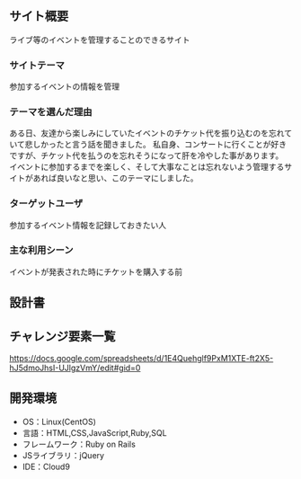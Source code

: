 #

## サイト概要
ライブ等のイベントを管理することのできるサイト

### サイトテーマ
参加するイベントの情報を管理

### テーマを選んだ理由
ある日、友達から楽しみにしていたイベントのチケット代を振り込むのを忘れていて悲しかったと言う話を聞きました。
私自身、コンサートに行くことが好きですが、チケット代を払うのを忘れそうになって肝を冷やした事があります。
イベントに参加するまでを楽しく、そして大事なことは忘れないよう管理するサイトがあれば良いなと思い、このテーマにしました。

### ターゲットユーザ
参加するイベント情報を記録しておきたい人

### 主な利用シーン
イベントが発表された時にチケットを購入する前

## 設計書


## チャレンジ要素一覧
<https://docs.google.com/spreadsheets/d/1E4Quehglf9PxM1XTE-ft2X5-hJ5dmoJhsI-UJlgzVmY/edit#gid=0>

## 開発環境
- OS：Linux(CentOS)
- 言語：HTML,CSS,JavaScript,Ruby,SQL
- フレームワーク：Ruby on Rails
- JSライブラリ：jQuery
- IDE：Cloud9